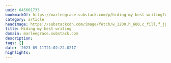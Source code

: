 ```yaml
---
uuid: 645601733
bookmarkOf: https://marleegrace.substack.com/p/hiding-my-best-writing?utm_source=post-email-title&publication_id=366784&post_id=136903015&utm_campaign=email-post-title&isFreemail=true&r=5cjn3&utm_medium=email
category: article
headImage: https://substackcdn.com/image/fetch/w_1200,h_600,c_fill,f_jpg,q_auto:good,fl_progressive:steep,g_auto/https%3A%2F%2Fsubstack-post-media.s3.amazonaws.com%2Fpublic%2Fimages%2F57449009-9054-4b72-971b-33ccb7b36963_2566x2031.jpeg
title: Hiding my best writing
domain: marleegrace.substack.com
description:
tags: []
date: '2023-09-11T21:02:22.821Z'
highlights:
---
```



